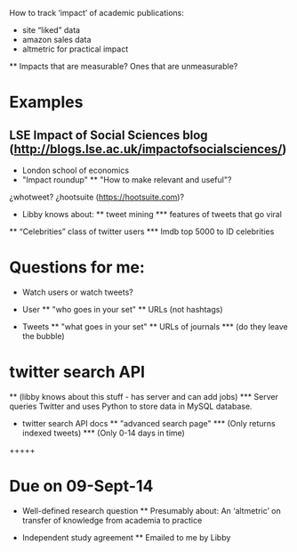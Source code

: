 How to track ‘impact’ of academic publications:

* site “liked” data
* amazon sales data
* altmetric for practical impact

** Impacts that are measurable?  Ones that are unmeasurable?

# Examples
## LSE Impact of Social Sciences blog (http://blogs.lse.ac.uk/impactofsocialsciences/)

* London school of economics
* "Impact roundup"
**  "How to make relevant and useful"?

¿whotweet?
¿hootsuite (https://hootsuite.com)?


* Libby knows about:
**  tweet mining
***   features of tweets that go viral

**  “Celebrities” class of twitter users
***   Imdb top 5000 to ID celebrities


# Questions for me:
* Watch users or watch tweets?

* User
**  "who goes in your set"
**  URLs (not hashtags)

* Tweets
**  "what goes in your set"
**  URLs of journals
***   (do they leave the bubble)


# twitter search API
**  (libby knows about this stuff - has server and can add jobs)
*** Server queries Twitter and uses Python to store data in MySQL database.
* twitter search API docs
**  "advanced search page"
***   (Only returns indexed tweets)
***   (Only 0-14 days in time)



+++++
# Due on 09-Sept-14

* Well-defined research question
**  Presumably about: An ‘altmetric’ on transfer of knowledge from academia to practice

* Independent study agreement
**  Emailed to me by Libby









